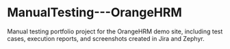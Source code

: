 # ManualTesting---OrangeHRM
Manual testing portfolio project for the OrangeHRM demo site, including test cases, execution reports, and screenshots created in Jira and Zephyr.
